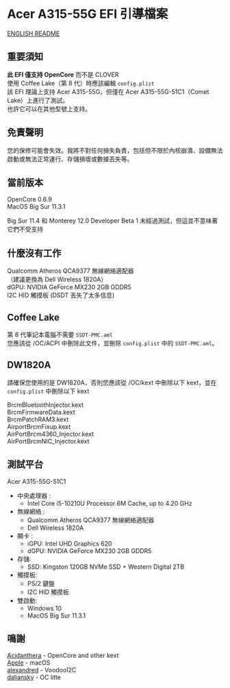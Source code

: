 # Acer A315-55G EFI 引導檔案
[ENGLISH README](https://github.com/tkkinn/OpenCore-A315-55G/blob/main/README.md)

## 重要須知
**此 EFI 僅支持 OpenCore** 而不是 CLOVER  
使用 Coffee Lake（第 8 代）時應該編輯 `config.plist`   
該 EFI 理論上支持 Acer A315-55G，但僅在 Acer A315-55G-51C1（Comet Lake）上進行了測試。  
也許它可以在其他型號上支持。

## 免責聲明
您的保修可能會失效。我將不對任何損失負責，包括但不限於內核崩潰、設備無法啟動或無法正常運行、存儲損壞或數據丟失等。 

## 當前版本
OpenCore 0.6.9  
MacOS Big Sur 11.3.1

Big Sur 11.4 和 Monterey 12.0 Developer Beta 1 未經過測試，但這並不意味著它們不受支持   

## 什麼沒有工作 
Qualcomm Atheros QCA9377 無線網絡適配器  
（建議更換為 Dell Wireless 1820A）  
dGPU: NVIDIA GeForce MX230 2GB GDDR5  
I2C HID 觸摸板 (DSDT 丟失了太多信息)

## Coffee Lake
第 8 代筆記本電腦不需要 `SSDT-PMC.aml`  
您應該從 /OC/ACPI 中刪除此文件，並刪除 `config.plist` 中的 `SSDT-PMC.aml`。

## DW1820A
請確保您使用的是 DW1820A，否則您應該從 /OC/kext 中刪除以下 kext，並在 `config.plist` 中刪除以下 kext 

BrcmBluetoothInjector.kext  
BrcmFirmwareData.kext  
BrcmPatchRAM3.kext  
AirportBrcmFixup.kext  
AirPortBrcm4360_Injector.kext  
AirPortBrcmNIC_Injector.kext  

## 測試平台
Acer A315-55G-51C1  
- 中央處理器 : 
  * Intel Core i5-10210U Processor 6M Cache, up to 4.20 GHz  
- 無線網絡 :
  * Qualcomm Atheros QCA9377 無線網絡適配器   
  * Dell Wireless 1820A
- 顯卡 : 
  * iGPU: Intel UHD Graphics 620
  * dGPU: NVIDIA GeForce MX230 2GB GDDR5
- 存儲:
  * SSD: Kingston 120GB NVMe SSD + Western Digital 2TB
- 觸摸板:
  * PS/2 鍵盤 
  * I2C HID 觸摸板 
- 雙啟動:
  * Windows 10
  * MacOS Big Sur 11.3.1

## 鳴謝
[Acidanthera](https://github.com/acidanthera) - OpenCore and other kext  
[Apple](https://www.apple.com/macos/big-sur/) - macOS  
[alexandred](https://github.com/alexandred) - VoodooI2C  
[daliansky](https://github.com/daliansky) - OC litte  
